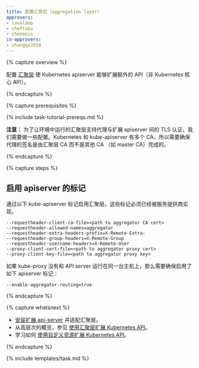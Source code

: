 ```yaml
---
title: 配置汇聚层（aggregation layer）
approvers:
- lavalamp
- cheftako
- chenopis
cn-approvers:
- zhangqx2010
---
```




{% capture overview %}


配置 [汇聚层](/docs/concepts/api-extension/apiserver-aggregation/) 使 Kubernetes apiserver 能够扩展额外的 API（非 Kubernetes 核心 API）。

{% endcapture %}

{% capture prerequisites %}

{% include task-tutorial-prereqs.md %}


**注意：** 为了让环境中运行的汇聚层支持代理与扩展 apiserver 间的 TLS 认证，我们需要做一些配置。Kubernetes 和 kube-apiserver 有多个 CA，所以需要确保代理的签名是由汇聚层 CA 而不是其他 CA （如 master CA）完成的。

{% endcapture %}

{% capture steps %}


## 启用 apiserver 的标记


通过以下 kube-apiserver 标记启用汇聚层。这些标记必须已经被服务提供商实现。

    --requestheader-client-ca-file=<path to aggregator CA cert>
    --requestheader-allowed-names=aggregator
    --requestheader-extra-headers-prefix=X-Remote-Extra-
    --requestheader-group-headers=X-Remote-Group
    --requestheader-username-headers=X-Remote-User
    --proxy-client-cert-file=<path to aggregator proxy cert>
    --proxy-client-key-file=<path to aggregator proxy key>


如果 kube-proxy 没有和 API server 运行在同一台主机上，那么需要确保启用了如下 apiserver 标记：

    --enable-aggregator-routing=true

{% endcapture %}

{% capture whatsnext %}


* [安装扩展 api-server](/docs/tasks/access-kubernetes-api/setup-extension-api-server/) 并适配汇聚层。
* 从高层次的概览，参见 [使用汇聚层扩展 Kubernetes API](/docs/concepts/api-extension/apiserver-aggregation/)。
* 学习如何 [使用自定义资源扩展 Kubernetes API](/docs/tasks/access-kubernetes-api/extend-api-custom-resource-definitions/)。

{% endcapture %}

{% include templates/task.md %}

